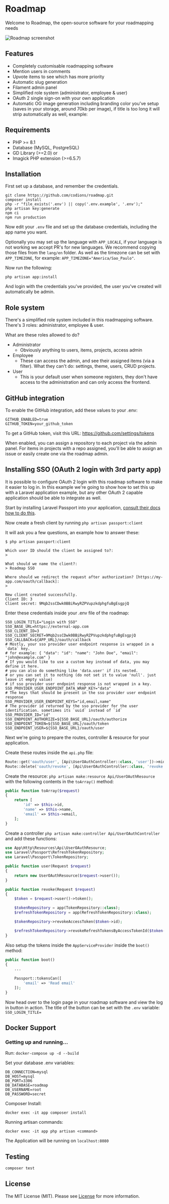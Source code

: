 # Roadmap

Welcome to Roadmap, the open-source software for your roadmapping needs

![Roadmap screenshot](/public/screenshots/screenshot.png)

## Features

- Completely customisable roadmapping software
- Mention users in comments
- Upvote items to see which has more priority
- Automatic slug generation
- Filament admin panel
- Simplified role system (administrator, employee & user)
- OAuth 2 single sign-on with your own application
- Automatic OG image generation including branding color you've setup (saves in your storage, around 70kb per image), if title is too long it will strip automatically as well, example:

## Requirements

- PHP >= 8.1
- Database (MySQL, PostgreSQL)
- GD Library (>=2.0) or
- Imagick PHP extension (>=6.5.7)

## Installation

First set up a database, and remember the credentials.

```
git clone https://github.com/codions/roadmap.git
composer install
php -r "file_exists('.env') || copy('.env.example', '.env');"
php artisan key:generate
npm ci
npm run production
```

Now edit your `.env` file and set up the database credentials, including the app name you want.

Optionally you may set up the language with `APP_LOCALE`, if your language is not working we accept PR's for new languages. We recommend copying those files from the `lang/en` folder.
As well as the timezone can be set with `APP_TIMEZONE`, for example: `APP_TIMEZONE="America/Sao_Paulo"`.

Now run the following:

```
php artisan app:install
```

And login with the credentials you've provided, the user you've created will automatically be admin.

## Role system

There's a simplified role system included in this roadmapping software. There's 3 roles: administrator, employee & user.

What are these roles allowed to do?

- Administrator
  - Obviously anything to users, items, projects, access admin
- Employee
  - These can access the admin, and see their assigned items (via a filter). What they can't do: settings, theme, users, CRUD projects.
- User
  - This is your default user when someone registers, they don't have access to the administration and can only access the frontend.

## GitHub integration

To enable the GitHub integration, add these values to your .env:

```
GITHUB_ENABLED=true
GITHUB_TOKEN=your_github_token
```

To get a GitHub token, visit this URL: https://github.com/settings/tokens

When enabled, you can assign a repository to each project via the admin panel.
For items in projects with a repo assigned, you'll be able to assign an issue or
easily create one via the roadmap admin.

## Installing SSO (OAuth 2 login with 3rd party app)

It is possible to configure OAuth 2 login with this roadmap software to make it easier to log in.
In this example we're going to show how to set this up with a Laravel application example, but any other OAuth 2 capable application should be able to integrate as well.

Start by installing Laravel Passport into your application, [consult their docs how to do this](https://laravel.com/docs/9.x/passport#installation).

Now create a fresh client by running `php artisan passport:client`

It will ask you a few questions, an example how to answer these:

```
$ php artisan passport:client

Which user ID should the client be assigned to?:
> 

What should we name the client?:
> Roadmap SSO

Where should we redirect the request after authorization? [https://my-app.com/oauth/callback]:
> 

New client created successfully.
Client ID: 3
Client secret: 9Mqb2ssCDwk0BBiRwyRZPVupzkdphgfuBgEsgpjQ
```

Enter these credentials inside your .env file of the roadmap:

```
SSO_LOGIN_TITLE="Login with SSO"
SSO_BASE_URL=https://external-app.com
SSO_CLIENT_ID=3
SSO_CLIENT_SECRET=9Mqb2ssCDwk0BBiRwyRZPVupzkdphgfuBgEsgpjQ
SSO_CALLBACK=${APP_URL}/oauth/callback
# Mostly, your sso provider user endpoint response is wrapped in a `data` key.
# for example: { "data": "id": "name": "John Doe", "email": "john@example.com" }
# If you would like to use a custom key instead of data, you may define it here.
# you can also do something like 'data.user' if its nested.
# or you can set it to nothing (do not set it to value 'null'. just leave it empty value) 
# if sso provider user endpoint response is not wrapped in a key.
SSO_PROVIDER_USER_ENDPOINT_DATA_WRAP_KEY="data"
# The keys that should be present in the sso provider user endpoint response
SSO_PROVIDER_USER_ENDPOINT_KEYS="id,email,name"
# The provider id returned by the sso provider for the user identification. sometimes its `uuid` instead of `id`
SSO_PROVIDER_ID="id"
SSO_ENDPOINT_AUTHORIZE=${SSO_BASE_URL}/oauth/authorize
SSO_ENDPOINT_TOKEN=${SSO_BASE_URL}/oauth/token
SSO_ENDPOINT_USER=${SSO_BASE_URL}/oauth/user
```

Next we're going to prepare the routes, controller & resource for your application.

Create these routes inside the `api.php` file:

```php
Route::get('oauth/user', [Api\UserOAuthController::class, 'user'])->middleware('scopes:email');
Route::delete('oauth/revoke', [Api\UserOAuthController::class, 'revoke']);
```

Create the resource: `php artisan make:resource Api/UserOAuthResource` with the following contents in the `toArray()` method:

```php
public function toArray($request)
{
    return [
        'id' => $this->id,
        'name' => $this->name,
        'email' => $this->email,
    ];
}
```

Create a controller `php artisan make:controller Api/UserOAuthController` and add these functions:

```php
use App\Http\Resources\Api\UserOAuthResource;
use Laravel\Passport\RefreshTokenRepository;
use Laravel\Passport\TokenRepository;

public function user(Request $request)
{
    return new UserOAuthResource($request->user());
}

public function revoke(Request $request)
{
    $token = $request->user()->token();

    $tokenRepository = app(TokenRepository::class);
    $refreshTokenRepository = app(RefreshTokenRepository::class);

    $tokenRepository->revokeAccessToken($token->id);

    $refreshTokenRepository->revokeRefreshTokensByAccessTokenId($token->id);
}
```

Also setup the tokens inside the `AppServiceProvider` inside the `boot()` method:

```php
public function boot()
{
    ... 
    
    Passport::tokensCan([
        'email' => 'Read email'
    ]);
}
```

Now head over to the login page in your roadmap software and view the log in button in action. The title of the button can be set with the `.env` variable: `SSO_LOGIN_TITLE=`


## Docker Support

### Getting up and running...

Run:
`docker-compose up -d --build`

Set your database .env variables:
```
DB_CONNECTION=mysql
DB_HOST=mysql
DB_PORT=3306
DB_DATABASE=roadmap
DB_USERNAME=root
DB_PASSWORD=secret
```

Composer Install:

`docker exec -it app composer install`

Running artisan commands:

`docker exec -it app php artisan <command>`

The Application will be running on `localhost:8080`

## Testing

```bash
composer test
```


## License

The MIT License (MIT). Please see [License](LICENSE.md) for more information.
